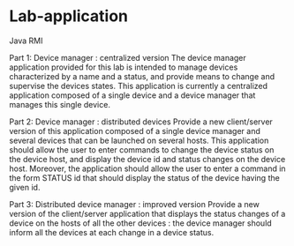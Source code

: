 # Lab-application
Java RMI

Part 1: 
Device manager : centralized version
The device manager application provided for this lab is intended to manage devices characterized by a name and
a status, and provide means to change and supervise the devices states. This application is currently a centralized
application composed of a single device and a device manager that manages this single device.

Part 2:
Device manager : distributed devices
Provide a new client/server version of this application composed of a single device manager and several devices
that can be launched on several hosts. This application should allow the user to enter commands to change the
device status on the device host, and display the device id and status changes on the device host. Moreover, the
application should allow the user to enter a command in the form STATUS id that should display the status of
the device having the given id.

Part 3:
Distributed device manager : improved version
Provide a new version of the client/server application that displays the status changes of a device on the hosts of
all the other devices : the device manager should inform all the devices at each change in a device status.
